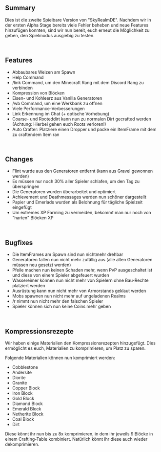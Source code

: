 ## Summary

Dies ist die zweite Spielbare Version von "SkyRealmDE".
Nachdem wir in der ersten Alpha Stage bereits viele Fehler beheben und neue Features hinzufügen konnten, sind wir nun bereit, euch erneut die Möglichkeit zu geben, den Spielmodus ausgiebig zu testen.

<br>

## Features

-   Abbaubares Weizen am Spawn
-   Help Command
-   /link Command, um den Minecraft Rang mit dem Discord Rang zu verbinden
-   Kompression von Blöcken
-   Eisen- und Kohleerz aus Vanilla Generatoren
-   /wb Command, um eine Werkbank zu öffnen
-   Viele Performance-Verbesserungen
-   Link Erkennung im Chat (+ optische Vorhebung)
-   Coarse- und Rooteddirt kann nun zu normalen Dirt gecrafted werden (Achtung: Hierbei gehen euch Roots verloren!)
-   Auto Crafter: Platziere einen Dropper und packe ein ItemFrame mit dem zu craftendem Item ran

<br>

## Changes

-   Flint wurde aus den Generatoren entfernt (kann aus Gravel gewonnen werden)
-   Es müssen nur noch 30% aller Spieler schlafen, um den Tag zu überspringen
-   Die Generatoren wurden überarbeitet und optimiert
-   Achievement und Deathmessages werden nun schöner dargestellt
-   Papier und Emerlads wurden als Belohnung für tägliche Spielzeit eingefügt
-   Um extremes XP Farming zu vermeiden, bekommt man nur noch von "harten" Blöcken XP

<br>

## Bugfixes

-   Die ItemFrames am Spawn sind nun nichtmehr drehbar
-   Generatoren fallen nun nicht mehr zufällig aus (alle alten Generatoren müssen neu gesetzt werden)
-   Pfeile machen nun keinen Schaden mehr, wenn PvP ausgeschaltet ist und diese von einem Spieler abgefeuert wurden
-   Wassereimer können nun nicht mehr von Spielern ohne Bau-Rechte platziert werden
-   Ausrüstung kann nun nicht mehr von Armorstands geklaut werden
-   Mobs spawnen nun nicht mehr auf ungeladenen Realms
-   /r nimmt nun nicht mehr den falschen Spieler
-   Spieler können sich nun keine Coins mehr geben

<br>

## Kompressionsrezepte

Wir haben einige Materialien den Kompressionsrezepten hinzugefügt.
Dies ermöglicht es euch, Materialien zu komprimieren, um Platz zu sparen.

Folgende Materialien können nun komprimiert werden:

-   Cobblestone
-   Andersite
-   Diorite
-   Granite
-   Copper Block
-   Iron Block
-   Gold Block
-   Diamond Block
-   Emerald Block
-   Netherite Block
-   Coal Block
-   Dirt

Diese könnt ihr nun bis zu 8x komprimieren, in dem ihr jeweils 9 Blöcke in einem Crafting-Table kombiniert.
Natürlich könnt ihr diese auch wieder dekomprimieren.

